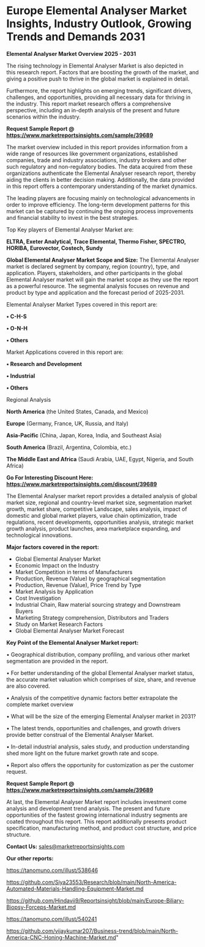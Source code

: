 # Europe Elemental Analyser Market Insights, Industry Outlook, Growing Trends and Demands 2031

<Strong> Elemental Analyser Market Overview 2025 - 2031</strong>

The rising technology in Elemental Analyser Market is also depicted in this research report. Factors that are boosting the growth of the market, and giving a positive push to thrive in the global market is explained in detail.

Furthermore, the report highlights on emerging trends, significant drivers, challenges, and opportunities, providing all necessary data for thriving in the industry. This report market research offers a comprehensive perspective, including an in-depth analysis of the present and future scenarios within the industry.

<strong>Request Sample Report @ <a href=https://www.marketreportsinsights.com/sample/39689>https://www.marketreportsinsights.com/sample/39689</a></strong>

The market overview included in this report provides information from a wide range of resources like government organizations, established companies, trade and industry associations, industry brokers and other such regulatory and non-regulatory bodies. The data acquired from these organizations authenticate the Elemental Analyser research report, thereby aiding the clients in better decision making. Additionally, the data provided in this report offers a contemporary understanding of the market dynamics.

The leading players are focusing mainly on technological advancements in order to improve efficiency. The long-term development patterns for this market can be captured by continuing the ongoing process improvements and financial stability to invest in the best strategies.

Top Key players of Elemental Analyser Market are:

<strong>ELTRA, Exeter Analytical, Trace Elemental, Thermo Fisher, SPECTRO, HORIBA, Eurovector, Costech, Sundy</strong>

<strong><b>Global Elemental Analyser Market Scope and Size:</b></strong>
The Elemental Analyser market is declared segment by company, region (country), type, and application. Players, stakeholders, and other participants in the global Elemental Analyser market will gain the market scope as they use the report as a powerful resource. The segmental analysis focuses on revenue and product by type and application and the forecast period of 2025-2031.

Elemental Analyser Market Types covered in this report are:

<strong>•  C-H-S

•  O-N-H

•  Others</strong>

Market Applications covered in this report are:

<strong>•  Research and Development

•  Industrial

•  Others</strong> 

Regional Analysis

<strong>North America</strong> (the United States, Canada, and Mexico)

<strong>Europe</strong> (Germany, France, UK, Russia, and Italy)

<strong>Asia-Pacific</strong> (China, Japan, Korea, India, and Southeast Asia)

<strong>South America</strong> (Brazil, Argentina, Colombia, etc.)

<strong>The Middle East and Africa</strong> (Saudi Arabia, UAE, Egypt, Nigeria, and South Africa)

<strong>Go For Interesting Discount Here: <a href=https://www.marketreportsinsights.com/discount/39689>https://www.marketreportsinsights.com/discount/39689</a></strong>

The Elemental Analyser market report provides a detailed analysis of global market size, regional and country-level market size, segmentation market growth, market share, competitive Landscape, sales analysis, impact of domestic and global market players, value chain optimization, trade regulations, recent developments, opportunities analysis, strategic market growth analysis, product launches, area marketplace expanding, and technological innovations.

<strong><b>Major factors covered in the report:</b></strong>
<ul>
  <li>Global Elemental Analyser Market </li>
  <li>Economic Impact on the Industry</li>
  <li>Market Competition in terms of Manufacturers</li>
  <li>Production, Revenue (Value) by geographical segmentation</li>
  <li>Production, Revenue (Value), Price Trend by Type</li>
  <li>Market Analysis by Application</li>
  <li>Cost Investigation</li>
  <li>Industrial Chain, Raw material sourcing strategy and Downstream Buyers</li>
  <li>Marketing Strategy comprehension, Distributors and Traders</li>
  <li>Study on Market Research Factors</li>
  <li>Global Elemental Analyser Market Forecast</li>
</ul>

<strong><b>Key Point of the Elemental Analyser Market report:</b></strong>

• Geographical distribution, company profiling, and various other market segmentation are provided in the report.

• For better understanding of the global Elemental Analyser market status, the accurate market valuation which comprises of size, share, and revenue are also covered.

• Analysis of the competitive dynamic factors better extrapolate the complete market overview

• What will be the size of the emerging Elemental Analyser market in 2031?

• The latest trends, opportunities and challenges, and growth drivers provide better construal of the Elemental Analyser Market.

• In-detail industrial analysis, sales study, and production understanding shed more light on the future market growth rate and scope.

• Report also offers the opportunity for customization as per the customer request.

<strong>Request Sample Report @ <a href=https://www.marketreportsinsights.com/sample/39689>https://www.marketreportsinsights.com/sample/39689</a></strong>

At last, the Elemental Analyser Market report includes investment come analysis and development trend analysis. The present and future opportunities of the fastest growing international industry segments are coated throughout this report. This report additionally presents product specification, manufacturing method, and product cost structure, and price structure.

<strong>Contact Us:</strong>
sales@marketreportsinsights.com

<strong>Our other reports:</strong>

<a href=https://tanomuno.com/illust/538646>https://tanomuno.com/illust/538646</a>

<a href=https://github.com/Siya23553/Research/blob/main/North-America-Automated-Materials-Handling-Equipment-Market.md>https://github.com/Siya23553/Research/blob/main/North-America-Automated-Materials-Handling-Equipment-Market.md</a>

<a href=https://github.com/Hindavii9/Reportsinsight/blob/main/Europe-Biliary-Biopsy-Forceps-Market.md>https://github.com/Hindavii9/Reportsinsight/blob/main/Europe-Biliary-Biopsy-Forceps-Market.md</a>

<a href=https://tanomuno.com/illust/540241>https://tanomuno.com/illust/540241</a>

<a href=https://github.com/vijaykumar207/Business-trend/blob/main/North-America-CNC-Honing-Machine-Market.md>https://github.com/vijaykumar207/Business-trend/blob/main/North-America-CNC-Honing-Machine-Market.md</a>"
